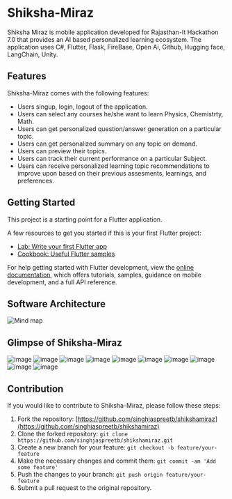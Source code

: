 # Shiksha-Miraz

Shiksha Miraz is mobile application developed for Rajasthan-It Hackathon 7.0 that provides an AI based personalized learning ecosystem. The application uses C#, Flutter, Flask, FireBase, Open Ai, Github, Hugging face, LangChain, Unity.   

## Features

Shiksha-Miraz comes with the following features:

-  Users singup, login, logout of the application.
-  Users can select any courses he/she want to learn Physics, Chemistrty, Math.
-  Users can get personalized question/answer generation on a particular topic.
-  Users can get personalized summary on any topic on demand.
-  Users can preview their topics. 
-  Users can track their current performance on a particular Subject.
-  Users can receive personalized learning topic recommendations to improve upon based on their previous assesments, learnings, and preferences.

## Getting Started

This project is a starting point for a Flutter application.

A few resources to get you started if this is your first Flutter project:

- [Lab: Write your first Flutter app](https://docs.flutter.dev/get-started/codelab)
- [Cookbook: Useful Flutter samples](https://docs.flutter.dev/cookbook)

For help getting started with Flutter development, view the
[online documentation](https://docs.flutter.dev/), which offers tutorials,
samples, guidance on mobile development, and a full API reference.

## Software Architecture
![Mind map](https://user-images.githubusercontent.com/92678867/226489603-6c1c708a-77f6-4c8c-9a1a-64d822634b91.png)


## Glimpse of Shiksha-Miraz
![image](https://user-images.githubusercontent.com/92678867/226501756-5c931fc0-f0fd-4fa1-9677-9901b073e9dd.png)
![image](https://user-images.githubusercontent.com/92678867/226501766-d556b83f-1c93-4117-8a30-773c1676c80c.png)
![image](https://user-images.githubusercontent.com/92678867/226501775-48e38be7-b337-49a5-8fa4-5bffd7cd4b31.png)
![image](https://user-images.githubusercontent.com/92678867/226501806-7ffceb32-ea54-46eb-8277-b676518f5dd6.png)
![image](https://user-images.githubusercontent.com/92678867/226501816-56c61b46-493c-4c33-a078-8b7bab498ecf.png)
![image](https://user-images.githubusercontent.com/92678867/226501827-377e4911-5217-4440-ae80-27cb76016579.png)
![image](https://user-images.githubusercontent.com/92678867/226501834-2f7318f5-3f14-4ccb-879c-1dd77806af9f.png)
![image](https://user-images.githubusercontent.com/92678867/226501842-dd7c3a00-396e-4d6e-a531-37841cb83bfc.png)
![image](https://user-images.githubusercontent.com/92678867/226501854-5370d32e-2da8-4f27-a986-bc067e73c51e.png)
![image](https://user-images.githubusercontent.com/92678867/226501859-b707a0ee-e25f-4b35-902a-2bee42103348.png)


## Contribution

If you would like to contribute to Shiksha-Miraz, please follow these steps:

1.  Fork the repository: [https://github.com/singhjaspreetb/shikshamiraz](https://github.com/singhjaspreetb/shikshamiraz)
2.  Clone the forked repository: `git clone https://github.com/singhjaspreetb/shikshamiraz.git`
3.  Create a new branch for your feature: `git checkout -b feature/your-feature`
4.  Make the necessary changes and commit them: `git commit -am 'Add some feature'`
5.  Push the changes to your branch: `git push origin feature/your-feature`
6.  Submit a pull request to the original repository.


